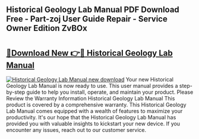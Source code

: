 ## Historical Geology Lab Manual PDF Download Free - Part-zoj User Guide Repair - Service Owner Edition ZvBOx

# <h2><a href="http://bc19863.oget.top/?id=Historical+Geology+Lab+Manual">🔗Download New 👉🔴 Historical Geology Lab Manual</a></h2>

[![Historical Geology Lab Manual new download](https://i.imgur.com/5g1atiW.png)](http://bc19863.oget.top/?id=Historical+Geology+Lab+Manual)
Your new Historical Geology Lab Manual is now ready to use. This user manual provides a step-by-step guide to help you install, operate, and maintain your product. Please Review the Warranty Information Historical Geology Lab Manual This product is covered by a comprehensive warranty. This Historical Geology Lab Manual comes equipped with a wealth of features to maximize your productivity. It's our hope that the Historical Geology Lab Manual has provided you with valuable insights to kickstart your new device. If you encounter any issues, reach out to our customer service.
